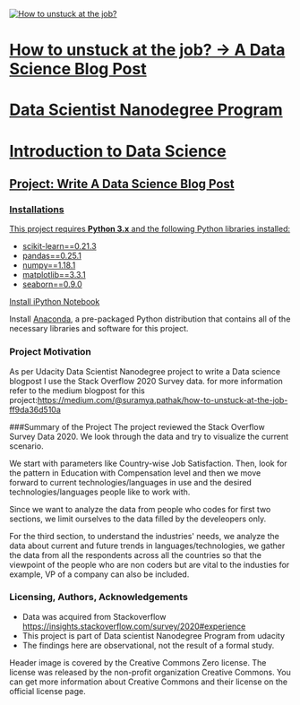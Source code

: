 <a href="https://medium.com/@suramya.pathak/how-to-unstuck-at-the-job-ff9da36d510a"><img src="https://miro.medium.com/max/700/1*W3xeDnpQO4W8mnLDUosVdg.jpeg" title="How to unstuck at the job?" alt="How to unstuck at the job?"></a>

# <a href="https://medium.com/@suramya.pathak/how-to-unstuck-at-the-job-ff9da36d510a">How to unstuck at the job? -> A Data Science Blog Post
# Data Scientist Nanodegree Program
# Introduction to Data Science
## Project: Write A Data Science Blog Post

### Installations

This project requires **Python 3.x** and the following Python libraries installed:

- scikit-learn==0.21.3
- pandas==0.25.1
- numpy==1.18.1
- matplotlib==3.3.1
- seaborn==0.9.0

Install [iPython Notebook](http://ipython.org/notebook.html)

Install [Anaconda](https://www.anaconda.com/products/individual), a pre-packaged Python distribution that contains all of the necessary libraries and software for this project.

### Project Motivation

As per Udacity Data Scientist Nanodegree project to write a Data science blogpost I use the Stack Overflow 2020 Survey data.
for more information refer to the medium blogpost for this project:https://medium.com/@suramya.pathak/how-to-unstuck-at-the-job-ff9da36d510a

###Summary of the Project
The project reviewed the Stack Overflow Survey Data 2020. We look through the data and try to visualize the current scenario.

We start with parameters like Country-wise Job Satisfaction. Then, look for the pattern in Education with Compensation level and then we move forward to current technologies/languages in use and the desired technologies/languages people like to work with.

Since we want to analyze the data from people who codes for first two sections, we limit ourselves to the data filled by the develeopers only.

For the third section, to understand the industries' needs, we analyze the data about current and future trends in languages/technologies, we gather the data from all the respondents across all the countries so that the viewpoint of the people who are non coders but are vital to the industies for example, VP of a company can also be included.



### Licensing, Authors, Acknowledgements 

- Data was acquired from Stackoverflow https://insights.stackoverflow.com/survey/2020#experience
- This project is part of Data scientist Nanodegree Program from udacity 
- The findings here are observational, not the result of a formal study.

Header image is covered by the Creative Commons Zero license. The  license was released by the non-profit organization Creative Commons. You can get more information about Creative Commons and their license on the official license page.
